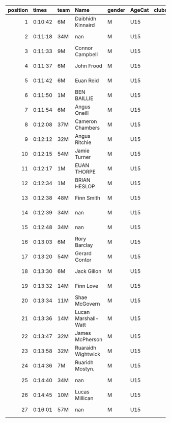 |   position | times   | team   | Name                | gender   | AgeCat   |   clubnumber | Club name            | Website                               |   finishPosition |
|-----------:|:--------|:-------|:--------------------|:---------|:---------|-------------:|:---------------------|:--------------------------------------|-----------------:|
|          1 | 0:10:42 | 6M     | Daibhidh Kinnaird   | M        | U15      |            6 | Cambuslang Harriers  | https://cambuslangharriers.org/       |                1 |
|          2 | 0:11:18 | 34M    | nan                 | M        | U15      |           34 | Kilbarchan AAC       | https://kilbarchanaac.org.uk/         |                2 |
|          3 | 0:11:33 | 9M     | Connor Campbell     | M        | U15      |            9 | Garscube Harriers    | https://www.garscubeharriers.org.uk/  |                3 |
|          4 | 0:11:37 | 6M     | John Frood          | M        | U15      |            6 | Cambuslang Harriers  | https://cambuslangharriers.org/       |                4 |
|          5 | 0:11:42 | 6M     | Euan Reid           | M        | U15      |            6 | Cambuslang Harriers  | https://cambuslangharriers.org/       |                5 |
|          6 | 0:11:50 | 1M     | BEN BAILLIE         | M        | U15      |            1 | East Kilbride AC     | http://www.ekac.org.uk/               |                6 |
|          7 | 0:11:54 | 6M     | Angus Oneill        | M        | U15      |            6 | Cambuslang Harriers  | https://cambuslangharriers.org/       |                7 |
|          8 | 0:12:08 | 37M    | Cameron Chambers    | M        | U15      |           37 | Law & District AAC   | http://www.lawaac.co.uk/              |                8 |
|          9 | 0:12:12 | 32M    | Angus Ritchie       | M        | U15      |           32 | Helensburgh AAC      | https://www.helensburghaac.com/       |                9 |
|         10 | 0:12:15 | 54M    | Jamie Turner        | M        | U15      |           54 | VP-Glasgow           | https://www.vp-glasgow.com            |               10 |
|         11 | 0:12:17 | 1M     | EUAN THORPE         | M        | U15      |            1 | East Kilbride AC     | http://www.ekac.org.uk/               |               11 |
|         12 | 0:12:34 | 1M     | BRIAN HESLOP        | M        | U15      |            1 | East Kilbride AC     | http://www.ekac.org.uk/               |               12 |
|         13 | 0:12:38 | 48M    | Finn Smith          | M        | U15      |           48 | Springburn Harriers  | https://www.springburnharriers.co.uk/ |               13 |
|         14 | 0:12:39 | 34M    | nan                 | M        | U15      |           34 | Kilbarchan AAC       | https://kilbarchanaac.org.uk/         |               14 |
|         15 | 0:12:48 | 34M    | nan                 | M        | U15      |           34 | Kilbarchan AAC       | https://kilbarchanaac.org.uk/         |               16 |
|         16 | 0:13:03 | 6M     | Rory Barclay        | M        | U15      |            6 | Cambuslang Harriers  | https://cambuslangharriers.org/       |               18 |
|         17 | 0:13:20 | 54M    | Gerard Gontor       | M        | U15      |           54 | VP-Glasgow           | https://www.vp-glasgow.com            |               21 |
|         18 | 0:13:30 | 6M     | Jack Gillon         | M        | U15      |            6 | Cambuslang Harriers  | https://cambuslangharriers.org/       |               24 |
|         19 | 0:13:32 | 14M    | Finn Love           | M        | U15      |           14 | Ayr Seaforth AC      | https://www.ayrseaforth.co.uk/        |               25 |
|         20 | 0:13:34 | 11M    | Shae McGovern       | M        | U15      |           11 | Airdrie Harriers     | http://airdrieharriers.org/           |               26 |
|         21 | 0:13:36 | 14M    | Lucan Marshall-Watt | M        | U15      |           14 | Ayr Seaforth AC      | https://www.ayrseaforth.co.uk/        |               27 |
|         22 | 0:13:47 | 32M    | James McPherson     | M        | U15      |           32 | Helensburgh AAC      | https://www.helensburghaac.com/       |               29 |
|         23 | 0:13:58 | 32M    | Ruaraidh Wightwick  | M        | U15      |           32 | Helensburgh AAC      | https://www.helensburghaac.com/       |               31 |
|         24 | 0:14:36 | 7M     | Ruaridh Mostyn.     | M        | U15      |            7 | Giffnock North AC    | https://www.giffnocknorth.co.uk/      |               36 |
|         25 | 0:14:40 | 34M    | nan                 | M        | U15      |           34 | Kilbarchan AAC       | https://kilbarchanaac.org.uk/         |               37 |
|         26 | 0:14:45 | 10M    | Lucas Millican      | M        | U15      |           10 | Shettleston Harriers | http://shettlestonharriers.org.uk/    |               39 |
|         27 | 0:16:01 | 57M    | nan                 | M        | U15      |           57 | Whitemoss AAC        | https://whitemossaac.co.uk/           |               49 |